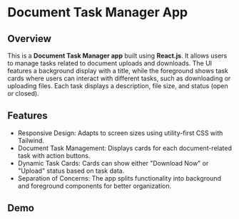 
# Document Task Manager App

## Overview

This is a **Document Task Manager app** built using **React.js**. It allows users to manage tasks related to document uploads and downloads. The UI features a background display with a title, while the foreground shows task cards where users can interact with different tasks, such as downloading or uploading files. Each task displays a description, file size, and status (open or closed).


## Features

- Responsive Design: Adapts to screen sizes using utility-first CSS with Tailwind.
- Document Task Management: Displays cards for each document-related task with action buttons.
- Dynamic Task Cards: Cards can show either "Download Now" or "Upload" status based on task data.
- Separation of Concerns: The app splits functionality into background and foreground components for better organization.


## Demo